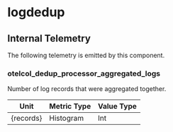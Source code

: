 [comment]: <> (Code generated by mdatagen. DO NOT EDIT.)

# logdedup

## Internal Telemetry

The following telemetry is emitted by this component.

### otelcol_dedup_processor_aggregated_logs

Number of log records that were aggregated together.

| Unit | Metric Type | Value Type |
| ---- | ----------- | ---------- |
| {records} | Histogram | Int |

